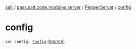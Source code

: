 [salt](../../index.md) / [pass.salt.code.modules.server](../index.md) / [PepperServer](index.md) / [config](./config.md)

# config

`val config: `[`Config`](../../pass.salt.code.loader.config/-config/index.md) [(source)](https://github.com/kurbaniec-tgm/salt/tree/master/code/modules/server/PepperServer.kt#L19)